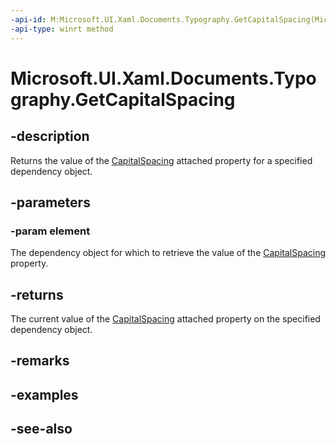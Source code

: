 ```yaml
---
-api-id: M:Microsoft.UI.Xaml.Documents.Typography.GetCapitalSpacing(Microsoft.UI.Xaml.DependencyObject)
-api-type: winrt method
---
```


<!-- Method syntax
public bool GetCapitalSpacing(Windows.UI.Xaml.DependencyObject element)
-->

# Microsoft.UI.Xaml.Documents.Typography.GetCapitalSpacing

## -description
Returns the value of the [CapitalSpacing](/windows/winui/api/microsoft.ui.xaml.documents.typography#xaml-attached-properties) attached property for a specified dependency object.

## -parameters
### -param element
The dependency object for which to retrieve the value of the [CapitalSpacing](/windows/winui/api/microsoft.ui.xaml.documents.typography#xaml-attached-properties) property.

## -returns
The current value of the [CapitalSpacing](/windows/winui/api/microsoft.ui.xaml.documents.typography#xaml-attached-properties) attached property on the specified dependency object.

## -remarks

## -examples

## -see-also
